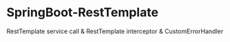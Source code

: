 # SpringBoot-RestTemplate
RestTemplate service call &amp; RestTemplate interceptor &amp; CustomErrorHandler
